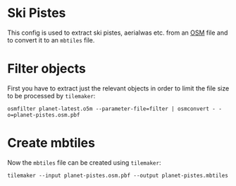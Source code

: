 # Ski Pistes

This config is used to extract ski pistes, aerialwas etc. from an [OSM](https://www.openstreetmap.org) file and to convert it to an `mbtiles` file.

# Filter objects

First you have to extract just the relevant objects in order to limit the file size to be processed by `tilemaker`:

```
osmfilter planet-latest.o5m --parameter-file=filter | osmconvert - -o=planet-pistes.osm.pbf
```

# Create mbtiles

Now the `mbtiles` file can be created using `tilemaker`:

```
tilemaker --input planet-pistes.osm.pbf --output planet-pistes.mbtiles
```

